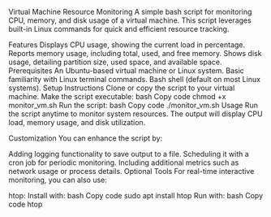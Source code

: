 Virtual Machine Resource Monitoring
A simple bash script for monitoring CPU, memory, and disk usage of a virtual machine. This script leverages built-in Linux commands for quick and efficient resource tracking.

Features
Displays CPU usage, showing the current load in percentage.
Reports memory usage, including total, used, and free memory.
Shows disk usage, detailing partition size, used space, and available space.
Prerequisites
An Ubuntu-based virtual machine or Linux system.
Basic familiarity with Linux terminal commands.
Bash shell (default on most Linux systems).
Setup Instructions
Clone or copy the script to your virtual machine.
Make the script executable:
bash
Copy code
chmod +x monitor_vm.sh
Run the script:
bash
Copy code
./monitor_vm.sh
Usage
Run the script anytime to monitor system resources. The output will display CPU load, memory usage, and disk utilization.

Customization
You can enhance the script by:

Adding logging functionality to save output to a file.
Scheduling it with a cron job for periodic monitoring.
Including additional metrics such as network usage or process details.
Optional Tools
For real-time interactive monitoring, you can also use:

htop: Install with:
bash
Copy code
sudo apt install htop
Run with:
bash
Copy code
htop
